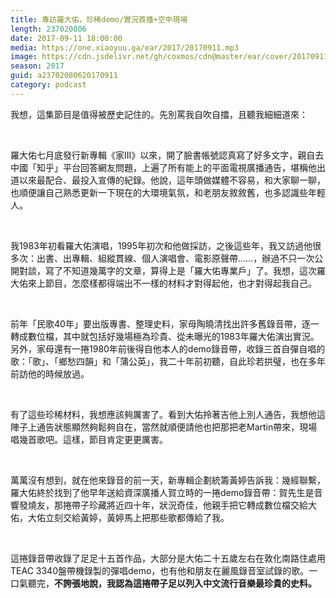 ```yaml
---
title: 專訪羅大佑，珍稀demo/實況首播+空中現場
length: 237020806
date: 2017-09-11 18:00:00
media: https://one.xiaoyuu.ga/ear/2017/20170911.mp3
image: https://cdn.jsdelivr.net/gh/coxmos/cdn@master/ear/cover/20170911.jpg
season: 2017
guid: a23702080620170911
category: podcast
---
```


<p>我想，這集節目是值得被歷史記住的。先別罵我自吹自擂，且聽我細細道來：</p>
<br/>
<p>羅大佑七月底發行新專輯《家III》以來，開了臉書帳號認真寫了好多文字，親自去中國「知乎」平台回答網友問題，上遍了所有能上的平面電視廣播通告，堪稱他出道以來最配合、最投入宣傳的紀錄。他說，這年頭做媒體不容易，和大家聊一聊，也順便讓自己熟悉更新一下現在的大環境氣氛，和老朋友敘敘舊，也多認識些年輕人。</p>
<br/>
<p>
<p>我1983年初看羅大佑演唱，1995年初次和他做採訪，之後這些年，我又訪過他很多次：出書、出專輯、組縱貫線、個人演唱會、電影原聲帶……，辦過不只一次公開對談，寫了不知道幾萬字的文章，算得上是「羅大佑專業戶」了。我想，這次羅大佑來上節目，怎麼樣都得端出不一樣的材料才對得起他，也才對得起我自己。</p>
</p>
<br/>
<p>前年「民歌40年」要出版專書、整理史料，家母陶曉清找出許多舊錄音帶，逐一轉成數位檔，其中就包括好幾場極為珍貴、從未曝光的1983年羅大佑演出實況。另外，家母還有一捲1980年前後得自他本人的demo錄音帶，收錄三首自彈自唱的歌：「歌」、「鄉愁四韻」和「蒲公英」，我二十年前初聽，自此珍若拱璧，也在多年前訪他的時候放過。</p>
<br/>
<p>有了這些珍稀材料，我想應該夠厲害了。看到大佑拎著吉他上別人通告，我想他這陣子上通告狀態顯然夠鬆夠自在，當然就順便請他也把那把老Martin帶來，現場唱幾首歌吧。這樣，節目肯定更更厲害。</p>
<br/>
<p>萬萬沒有想到，就在他來錄音的前一天，新專輯企劃統籌黃婷告訴我：幾經聯繫，羅大佑終於找到了他早年送給資深廣播人賀立時的一捲demo錄音帶：賀先生是音響發燒友，那捲帶子珍藏將近四十年，狀況奇佳，他親手把它轉成數位檔交給大佑，大佑立刻交給黃婷，黃婷馬上把那些歌都傳給了我。</p>
<br/>
<p>
<p>這捲錄音帶收錄了足足十五首作品，大部分是大佑二十五歲左右在敦化南路住處用TEAC 3340盤帶機錄製的彈唱demo，也有他和朋友在麗風錄音室試錄的歌。一口氣聽完，<strong>不誇張地說，我認為這捲帶子足以列入中文流行音樂最珍貴的史料。</strong></p>
</p>

